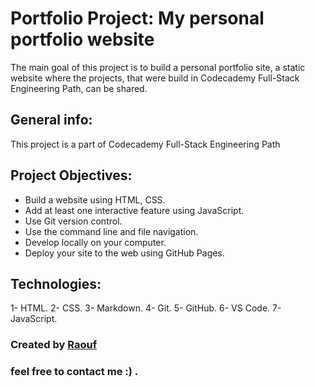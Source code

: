 # Portfolio Project: My personal portfolio website

The main goal of this project is to build a personal portfolio site, a static website where the projects, that were build in Codecademy Full-Stack Engineering Path, can be shared.

## General info:

This project is a part of Codecademy Full-Stack Engineering Path

## Project Objectives:

  + Build a website using HTML, CSS.
  + Add at least one interactive feature using JavaScript.
  + Use Git version control.
  + Use the command line and file navigation.
  + Develop locally on your computer.
  + Deploy your site to the web using GitHub Pages.
  
## Technologies:

 1- HTML.
 2- CSS.
 3- Markdown.
 4- Git.
 5- GitHub.
 6- VS Code.
 7- JavaScript.
 
### Created by [Raouf](https://github.com/Raoufroufa)
### feel free to contact me :) .
